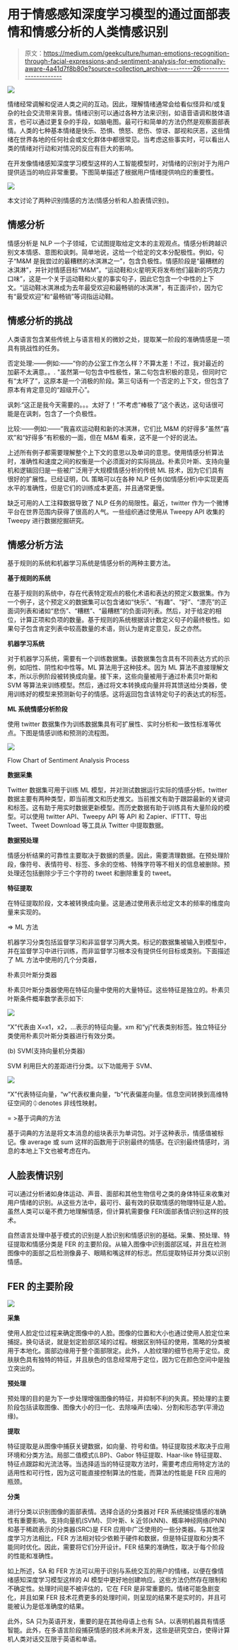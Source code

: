 # 用于情感感知深度学习模型的通过面部表情和情感分析的人类情感识别

> 原文：<https://medium.com/geekculture/human-emotions-recognition-through-facial-expressions-and-sentiment-analysis-for-emotionally-aware-4a41d7f8b80e?source=collection_archive---------26----------------------->

![](img/27839fd0136507d2e5578f987d4fe5c2.png)

情绪经常调解和促进人类之间的互动。因此，理解情绪通常会给看似怪异和/或复杂的社会交流带来背景。情绪识别可以通过各种方法来识别，如语音语调和肢体语言，也可以通过更复杂的手段，如脑电图。最可行和简单的方法仍然是观察面部表情。人类的七种基本情绪是快乐、恐惧、愤怒、悲伤、惊讶、鄙视和厌恶，这些情绪在世界各地的任何社会或文化群体中都很常见。当考虑这些事实时，可以看出人类的情绪对行动和对情况的反应有巨大的影响。

在开发像情绪感知深度学习模型这样的人工智能模型时，对情绪的识别对于为用户提供适当的响应非常重要。下图简单描述了根据用户情绪提供响应的重要性。

![](img/2662c7317245f602ff79aa134ac551b0.png)

本文讨论了两种识别情感的方法(情感分析和人脸表情识别)。

## 情感分析

情感分析是 NLP 一个子领域，它试图提取给定文本的主观观点。情感分析跨越识别文本情感、意图和讽刺。简单地说，这给一个给定的文本分配极性。例如，句子“M&M 是我尝过的最糟糕的冰淇淋之一”，包含负极性。情感阶段是“最糟糕的冰淇淋”，并针对情感目标“M&M”。“运动鞋和火星明天将发布他们最新的巧克力口味”，这是一个关于运动鞋和火星的事实句子，因此它包含一个中性的上下文。“运动鞋冰淇淋成为去年最受欢迎和最畅销的冰淇淋”，有正面评价，因为它有“最受欢迎”和“最畅销”等词指运动鞋。

## 情感分析的挑战

人类语言包含某些传统上与语言相关的微妙之处，提取某一阶段的准确情感是一项具有挑战性的任务。

否定处理:——例如:——“你的办公室工作怎么样？不算太差！不过，我对最近的加薪不太满意。。. "虽然第一句包含中性极性，第二句包含积极的意见，但同时它有“太坏了”，这原本是一个消极的阶段。第三句话有一个否定的上下文，但包含了原本有肯定意见的“超级开心”。

讽刺:“这正是我今天需要的。。。太好了！”不考虑“棒极了”这个表达，这句话很可能是在讽刺，包含了一个负极性。

比较:——例如:——“我喜欢运动鞋和新的冰淇淋，它们比 M&M 的好得多”虽然“喜欢”和“好得多”有积极的一面，但在 M&M 看来，这不是一个好的说法。

上述所有例子都需要理解整个上下文的意思以及单词的意思。使用情感分析算法时，准确性和速度之间的权衡是一个必须面对的实际挑战。朴素贝叶斯、支持向量机和逻辑回归是一些被广泛用于大规模情感分析的传统 ML 技术，因为它们具有很好的扩展性。已经证明，DL 策略可以在各种 NLP 任务(如情感分析)中实现更高水平的准确性，但是它们的训练成本更高，并且通常更慢。

缺乏可用的人工注释数据导致了 NLP 任务的局限性。最近，twitter 作为一个微博平台在世界范围内获得了很高的人气。一些组织通过使用从 Tweepy API 收集的 Tweepy 进行数据挖掘研究。

## 情感分析方法

基于规则的系统和机器学习系统是情感分析的两种主要方法。

**基于规则的系统**

在基于规则的系统中，存在代表特定观点的极化术语和表达的预定义数据集。作为一个例子，这个预定义的数据集可以包含诸如“快乐”、“有趣”、“好”、“漂亮”的正面词列表和诸如“悲伤”、“糟糕”、“最糟糕”的负面词列表。然后，对于给定的相位，计算正项和负项的数量。基于规则的系统根据该计数定义句子的最终极性。如果句子包含肯定列表中较高数量的术语，则认为是肯定意见，反之亦然。

**机器学习系统**

对于机器学习系统，需要有一个训练数据集。该数据集包含具有不同表达方式的示例，如阳性、阴性和中性等。ML 算法用于这种技术。因为 ML 算法不直接理解文本，所以示例阶段被转换成向量。接下来，这些向量被用于通过朴素贝叶斯和 SVM 等算法来训练模型。然后，通过将文本转换成向量并将其馈送给分类器，使用训练好的模型来预测新句子的情感。这将返回包含该特定句子的表达式的标签。

**ML 系统情感分析阶段**

使用 twitter 数据集作为训练数据集具有可扩展性、实时分析和一致性标准等优点。下图是情感训练和预测的流程图。

![](img/e8d10091074b86065496795acf7f25f1.png)

Flow Chart of Sentiment Analysis Process

**数据采集**

Twitter 数据集可用于训练 ML 模型，并对测试数据运行实际的情感分析。twitter 数据主要有两种类型，即当前推文和历史推文。当前推文有助于跟踪最新的关键词和标签。这有助于用实时数据更新模型。而历史数据有助于训练具有大量阶段的模型。可以使用 twitter API、Tweepy API 等 API 和 Zapier、IFTTT、导出 Tweet、Tweet Download 等工具从 Twitter 中提取数据。

**数据预处理**

情感分析结果的可靠性主要取决于数据的质量。因此，需要清理数据。在预处理阶段，像符号、表情符号、标签、多余的空格、特殊字符等不相关的信息被删除。预处理还包括删除少于三个字符的 tweet 和删除重复的 tweet。

**特征提取**

在特征提取阶段，文本被转换成向量。这是通过使用表示给定文本的频率的维度向量来实现的。

=> ML 方法

机器学习分类包括监督学习和非监督学习两大类。标记的数据集被输入到模型中，并在监督学习中进行训练，而非监督学习根本没有提供任何目标或类别。下面描述了 ML 方法中使用的几个分类器，

朴素贝叶斯分类器

朴素贝叶斯分类器使用在特征向量中使用的大量特征。这些特征是独立的。朴素贝叶斯条件概率数学表示如下:

![](img/9576d8e340b6f7f6e7bb749bb638a47a.png)

“X”代表由 X=x1，x2，…表示的特征向量。xm 和“yj”代表类别标签。独立特征分类使用朴素贝叶斯分类器进行有效分类。

(b) SVM(支持向量机分类器)

SVM 利用巨大的差距进行分类。以下功能用于 SVM、

![](img/4c84127459ec0072b710bf7b37f2e71a.png)

“X”代表特征向量，“w”代表权重向量，“b”代表偏差向量。信息空间转换到高维特征空间的⏀denotes 非线性映射。

= >基于词典的方法

基于词典的方法是将文本消息的组块表示为单词包。对于这种表示，情感值被标记。像 average 或 sum 这样的函数用于识别最终的情感。在识别最终情感时，消息的本地上下文也被考虑在内。

## 人脸表情识别

可以通过分析诸如身体运动、声音、面部和其他生物信号之类的身体特征来收集对用户情绪的识别。从这些方法中，最可行、最有效的获取情感的物理特征是人脸。虽然人类可以毫不费力地理解情感，但计算机需要像 FER(面部表情识别)这样的技术。

自然语言处理中基于模式的识别是人脸识别和情感识别的基础。采集、预处理、特征提取和情感分类是 FER 的主要阶段。从输入图像中识别面部区域，并且在检测图像中的面部之后检测像鼻子、眼睛和嘴这样的标志。然后提取特征并分类以识别情感。

## FER 的主要阶段

![](img/e286899ca5ab36d596b9babef7b37cce.png)

**采集**

使用人脸定位过程来确定图像中的人脸。图像的位置和大小也通过使用人脸定位来捕捉。换句话说，就是划定脸部区域的过程。根据区别特征的使用，策略的分类被用于本地化。面部边缘用于整个面部限定。此外，人脸纹理的细节也用于定位。皮肤肤色具有独特的特征，并且肤色的信息经常用于定位，因为它在颜色空间中是独立突出的。

**预处理**

预处理的目的是为下一步处理增强图像的特征，并抑制不利的失真。预处理的主要阶段包括读取图像、图像大小的归一化、去除噪声(去噪)、分割和形态学(平滑边缘)。

**提取**

特征提取是从图像中捕获关键数据，如向量、符号和值。特征提取技术取决于应用环境和分类方法。局部二值模式(LBP)、Gabor 特征提取、Haar-like 特征提取、特征点跟踪和光流法等。当选择适当的特征提取方法时，需要考虑应用特定方法的适用性和可行性，因为这可能直接控制算法的性能，而算法的性能是 FER 应用的瓶颈。

**分类**

进行分类以识别图像的面部表情。选择合适的分类器对 FER 系统捕捉情感的准确性有重要影响。支持向量机(SVM)、贝叶斯、k 近邻(kNN)、概率神经网络(PNN)和基于稀疏表示的分类器(SRC)是 FER 应用中广泛使用的一些分类器。与其他深度学习方法相比，FER 方法相对较少依赖于硬件和数据，但是特征提取和分类不能同时优化。因此，需要将它们分开设计。FER 结果的准确性，取决于每个阶段的性能和准确性。

如上所述，SA 和 FER 方法可以用于识别与系统交互的用户的情绪，以便在像情绪感知深度学习模型这样的 AI 模型中更好地创建响应。这些方法仍然存在限制和不确定性。处理时间是不被评估的，它在 FER 是非常重要的。情绪可能急剧变化，并且如果 FER 技术花费更多的处理时间，则呈现的结果不是实时的，并且可能被认为是低准确度的结果。

此外，SA 只为英语开发，重要的是在其他母语上也有 SA，以表明机器具有情感智能。此外，在多语言阶段捕获情感的技术尚未开发，这些是研究空白，使得计算机人类对话交互限于英语和单语。
